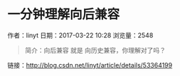 # 一分钟理解向后兼容
作者：linyt
日期：2017-03-22 10:28
浏览量：2548
> 简介：向后兼容 就是 向历史兼容，你理解对了吗？

 链接：http://blog.csdn.net/linyt/article/details/53364199
